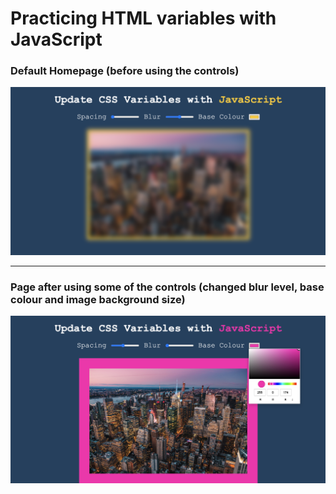 # Practicing HTML variables with JavaScript

### Default Homepage (before using the controls)
![](img/defaultPage.png)

---
### Page after using some of the controls (changed blur level, base colour and image background size)
![](img/updatePage.png)